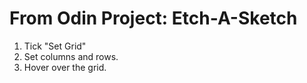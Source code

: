 # <strong>From Odin Project: Etch-A-Sketch</strong>

1. Tick "Set Grid"
2. Set columns and rows.
3. Hover over the grid.
